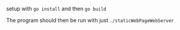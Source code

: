 setup with `go install` and then `go build`

The program should then be run with just `./staticWebPageWebServer`